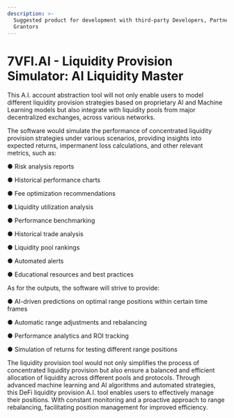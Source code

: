 ```yaml
---
description: >-
  Suggested product for development with third-party Developers, Partners and
  Grantors
---
```


# 7VFI.AI - Liquidity Provision Simulator: AI Liquidity Master

This A.I. account abstraction tool will not only enable users to model different liquidity provision strategies based on proprietary AI and Machine Learning models but also integrate with liquidity pools from major decentralized exchanges, across various networks.&#x20;

The software would simulate the performance of concentrated liquidity provision strategies under various scenarios, providing insights into expected returns, impermanent loss calculations, and other relevant metrics, such as:

●     Risk analysis reports

●     Historical performance charts

●     Fee optimization recommendations

●     Liquidity utilization analysis

●     Performance benchmarking

●     Historical trade analysis

●     Liquidity pool rankings

●     Automated alerts

●     Educational resources and best practices

As for the outputs, the software will strive to provide:

●     AI-driven predictions on optimal range positions within certain time frames

●     Automatic range adjustments and rebalancing

●     Performance analytics and ROI tracking

●     Simulation of returns for testing different range positions

The liquidity provision tool would not only simplifies the process of concentrated liquidity provision but also ensure a balanced and efficient allocation of liquidity across different pools and protocols. Through advanced machine learning and AI algorithms and automated strategies, this DeFi liquidity provision A.I. tool enables users to effectively manage their positions. With constant monitoring and a proactive approach to range rebalancing, facilitating position management for improved efficiency.
